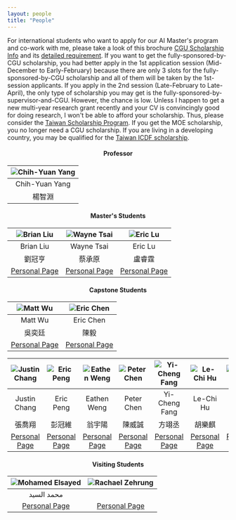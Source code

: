 ```yaml
---
layout: people
title: "People"
---
```

For international students who want to apply for our AI Master's program and co-work with me, please take a look of this brochure [CGU Scholarship Info](http://yangchihyuan.github.io/assets/CGU_Scholarships_Info.pdf) and its [detailed requirement](https://drive.google.com/file/d/1Ivn7d3vP0c0lyl4dt5t9VhxIsnLXoUbf/view). If you want to get the fully-sponsored-by-CGU scholarship, you had better apply in the 1st application session (Mid-December to Early-February) because there are only 3 slots for the fully-sponsored-by-CGU scholarship and all of them will be taken by the 1st-session applicants.
If you apply in the 2nd session (Late-February to Late-April), the only type of scholarship you may get is the fully-sponsored-by-supervisor-and-CGU. However, the chance is low. Unless I happen to get a new multi-year research grant recently and your CV is convincingly good for doing research, I won't be able to afford your scholarship. Thus, please consider the [Taiwan Scholarship Program](https://taiwanscholarship.moe.gov.tw/web/index.aspx). If you get the MOE scholarship, you no longer need a CGU scholarship. If you are living in a developing country, you may be qualified for the [Taiwan ICDF scholarship](https://www.icdf.org.tw/wSite/DownloadFile?type=attach&file=f1739418922322.pdf&realname=2025+TaiwanICDF+Scholarship+Application+Guidebook-V.4.pdf).



#### <center>Professor</center>

| ![Chih-Yuan Yang](http://yangchihyuan.github.io/assets/img/cyyang20241018.jpg)|
|:---:|
|Chih-Yuan Yang|
|楊智淵|

<p></p>

#### <center>Master's Students</center>

| ![Brian Liu](http://yangchihyuan.github.io/assets/img/Brian_Liu.jpg)|![Wayne Tsai](http://yangchihyuan.github.io/assets/img/Wayne_Tsai.jpg)|![Eric Lu](http://yangchihyuan.github.io/assets/img/Eric_Lu.png)|
|:---:|:---:|:---:|
|Brian Liu|Wayne Tsai|Eric Lu|
|劉冠亨|蔡承原|盧睿霆|
|[Personal Page](http://yangchihyuan.github.io/people/Brian_Liu)|[Personal Page](http://yangchihyuan.github.io/people/Wayne_Tsai)|[Personal Page](http://yangchihyuan.github.io/people/Eric_Lu)|

<p></p>

#### <center>Capstone Students</center>

| ![Matt Wu](http://yangchihyuan.github.io/assets/img/Matt_Wu.png)|![Eric Chen](http://yangchihyuan.github.io/assets/img/Eric_Chen.jpg)|
|:---:|:---:|
|Matt Wu|Eric Chen|
|吳奕廷|陳毅|
|[Personal Page](http://yangchihyuan.github.io/people/Matt_Wu)|[Personal Page](http://yangchihyuan.github.io/people/Eric_Chen)|

|![Justin Chang](http://yangchihyuan.github.io/assets/img/Man_Portrait.jpg)|![Eric Peng](http://yangchihyuan.github.io/assets/img/Eric_Peng.jpg)|![Eathen Weng](http://yangchihyuan.github.io/assets/img/Man_Portrait.jpg)|![Peter Chen](http://yangchihyuan.github.io/assets/img/Man_Portrait.jpg)|![Yi-Cheng Fang](http://yangchihyuan.github.io/assets/img/Yi-Cheng_Fang.jpg)|![Le-Chi Hu](http://yangchihyuan.github.io/assets/img/Le-Chi_Hu.png)|![Ian Luo](http://yangchihyuan.github.io/assets/img/Ian_Luo.jpg)|![Hao-Cheng Yang](http://yangchihyuan.github.io/assets/img/Hao-Cheng_Yang.jpg)|
|:---:|:---:|:---:|:---:|:---:|:---:|:---:|:---:|
|Justin Chang|Eric Peng|Eathen Weng|Peter Chen|Yi-Cheng Fang|Le-Chi Hu|Ian Luo|Hao-Cheng Yang|
|張喬翔|彭冠維|翁宇陽|陳威誠|方翊丞|胡樂麒|羅立安|楊皓丞|
[Personal Page](http://yangchihyuan.github.io/people/Justin_Chang)|[Personal Page](http://yangchihyuan.github.io/people/Eric_Peng)|[Personal Page](http://yangchihyuan.github.io/people/Eathen_Weng)|[Personal Page](http://yangchihyuan.github.io/people/Peter_Chen)|[Personal Page](http://yangchihyuan.github.io/people/Yi-Cheng_Fang)|[Personal Page](http://yangchihyuan.github.io/people/Le-Chi_Hu)|[Personal Page](http://yangchihyuan.github.io/people/Ian_Luo)|[Personal Page](http://yangchihyuan.github.io/people/Hao-Cheng_Yang)|

<p></p>

#### <center>Visiting Students</center>

| ![Mohamed Elsayed](http://yangchihyuan.github.io/assets/img/Man_Portrait.jpg)|![Rachael Zehrung](http://yangchihyuan.github.io/assets/img/woman-taking-notes-think-hand-600nw-2240037251.webp)|
|:---:|:---:|
|محمد السيد||
|[Personal Page](https://www.linkedin.com/in/mohamed-elsayed-53269624a/)|[Personal Page](https://www.rzehrung.name/)|

